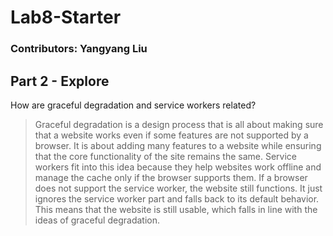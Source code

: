 # Lab8-Starter
### Contributors: Yangyang Liu

## Part 2 - Explore
How are graceful degradation and service workers related?
> Graceful degradation is a design process that is all about making sure that a website works even if some features are not supported by a browser. It is about adding many features to a website while ensuring that the core functionality of the site remains the same. Service workers fit into this idea because they help websites work offline and manage the cache only if the browser supports them. If a browser does not support the service worker, the website still functions. It just ignores the service worker part and falls back to its default behavior. This means that the website is still usable, which falls in line with the ideas of graceful degradation.